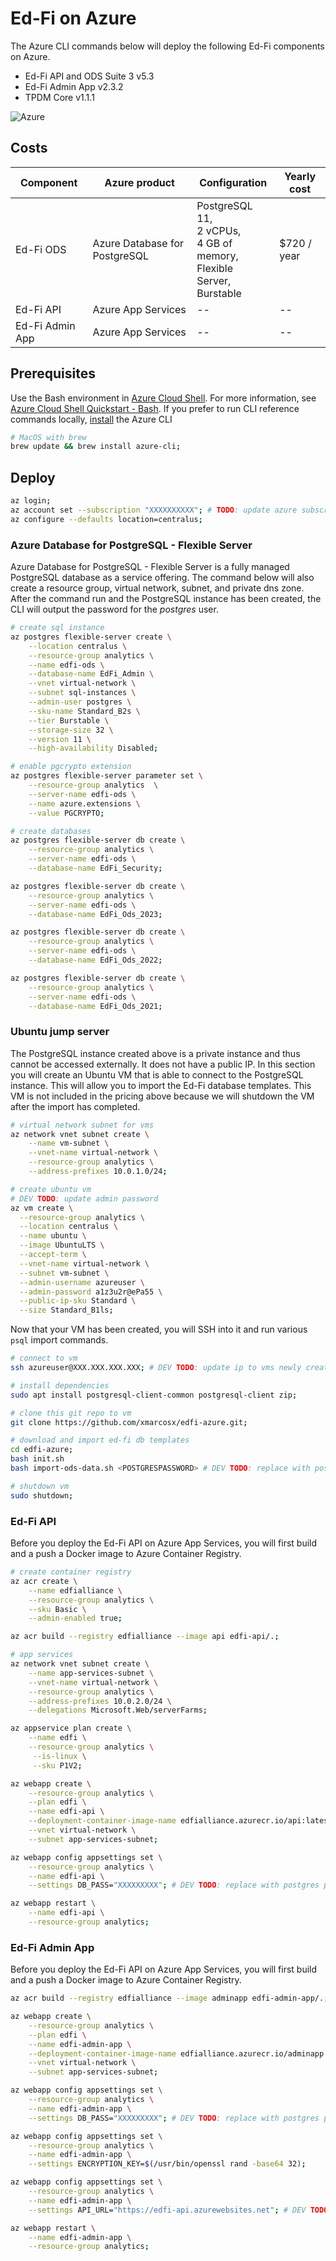 # Ed-Fi on Azure
The Azure CLI commands below will deploy the following Ed-Fi components on Azure.

* Ed-Fi API and ODS Suite 3 v5.3
* Ed-Fi Admin App v2.3.2
* TPDM Core v1.1.1

![Azure](/img/architecture.png)

## Costs
| Component             | Azure product | Configuration                                   | Yearly cost            |
| --------------------- | -------------------- | ----------------------------------------------- | ---------------------- |
| Ed-Fi ODS             | Azure Database for PostgreSQL            | PostgreSQL 11,<br>2 vCPUs,<br>4 GB of memory,<br> Flexible Server,<br>Burstable      | $720 / year              |
| Ed-Fi API             | Azure App Services            | --    | -- |
| Ed-Fi Admin App       | Azure App Services            | --     | -- |

## Prerequisites
Use the Bash environment in [Azure Cloud Shell](https://docs.microsoft.com/en-us/azure/cloud-shell/quickstart). For more information, see [Azure Cloud Shell Quickstart - Bash](https://docs.microsoft.com/en-us/azure/cloud-shell/quickstart). If you prefer to run CLI reference commands locally, [install](https://docs.microsoft.com/en-us/cli/azure/install-azure-cli) the Azure CLI

```sh
# MacOS with brew
brew update && brew install azure-cli;
```

## Deploy
```sh
az login;
az account set --subscription "XXXXXXXXXX"; # TODO: update azure subscription id
az configure --defaults location=centralus;
```

### Azure Database for PostgreSQL - Flexible Server
Azure Database for PostgreSQL - Flexible Server is a fully managed PostgreSQL database as a service offering. The command below will also create a resource group, virtual network, subnet, and private dns zone. After the command run and the PostgreSQL instance has been created, the CLI will output the password for the *postgres* user.
```sh
# create sql instance
az postgres flexible-server create \
    --location centralus \
    --resource-group analytics \
    --name edfi-ods \
    --database-name EdFi_Admin \
    --vnet virtual-network \
    --subnet sql-instances \
    --admin-user postgres \
    --sku-name Standard_B2s \
    --tier Burstable \
    --storage-size 32 \
    --version 11 \
    --high-availability Disabled;

# enable pgcrypto extension
az postgres flexible-server parameter set \
    --resource-group analytics  \
    --server-name edfi-ods \
    --name azure.extensions \
    --value PGCRYPTO;

# create databases
az postgres flexible-server db create \
    --resource-group analytics \
    --server-name edfi-ods \
    --database-name EdFi_Security;

az postgres flexible-server db create \
    --resource-group analytics \
    --server-name edfi-ods \
    --database-name EdFi_Ods_2023;

az postgres flexible-server db create \
    --resource-group analytics \
    --server-name edfi-ods \
    --database-name EdFi_Ods_2022;

az postgres flexible-server db create \
    --resource-group analytics \
    --server-name edfi-ods \
    --database-name EdFi_Ods_2021;
```

### Ubuntu jump server
The PostgreSQL instance created above is a private instance and thus cannot be accessed externally. It does not have a public IP. In this section you will create an Ubuntu VM that is able to connect to the PostgreSQL instance. This will allow you to import the Ed-Fi database templates. This VM is not included in the pricing above because we will shutdown the VM after the import has completed.

```sh
# virtual network subnet for vms
az network vnet subnet create \
    --name vm-subnet \
    --vnet-name virtual-network \
    --resource-group analytics \
    --address-prefixes 10.0.1.0/24;

# create ubuntu vm
# DEV TODO: update admin password
az vm create \
  --resource-group analytics \
  --location centralus \
  --name ubuntu \
  --image UbuntuLTS \
  --accept-term \
  --vnet-name virtual-network \
  --subnet vm-subnet \
  --admin-username azureuser \
  --admin-password a1z3u2r@ePa55 \
  --public-ip-sku Standard \
  --size Standard_B1ls;
```

Now that your VM has been created, you will SSH into it and run various `psql` import commands.

```sh
# connect to vm
ssh azureuser@XXX.XXX.XXX.XXX; # DEV TODO: update ip to vms newly created public ip

# install dependencies
sudo apt install postgresql-client-common postgresql-client zip;

# clone this git repo to vm
git clone https://github.com/xmarcosx/edfi-azure.git;

# download and import ed-fi db templates
cd edfi-azure;
bash init.sh
bash import-ods-data.sh <POSTGRESPASSWORD> # DEV TODO: replace with postgres password

# shutdown vm
sudo shutdown;
```


### Ed-Fi API
Before you deploy the Ed-Fi API on Azure App Services, you will first build and a push a Docker image to Azure Container Registry.
```sh
# create container registry
az acr create \
    --name edfialliance \
    --resource-group analytics \
    --sku Basic \
    --admin-enabled true;

az acr build --registry edfialliance --image api edfi-api/.;

# app services
az network vnet subnet create \
    --name app-services-subnet \
    --vnet-name virtual-network \
    --resource-group analytics \
    --address-prefixes 10.0.2.0/24 \
    --delegations Microsoft.Web/serverFarms;

az appservice plan create \
    --name edfi \
    --resource-group analytics \
     --is-linux \
     --sku P1V2;

az webapp create \
    --resource-group analytics \
    --plan edfi \
    --name edfi-api \
    --deployment-container-image-name edfialliance.azurecr.io/api:latest \
    --vnet virtual-network \
    --subnet app-services-subnet;

az webapp config appsettings set \
    --resource-group analytics \
    --name edfi-api \
    --settings DB_PASS="XXXXXXXXX"; # DEV TODO: replace with postgres password

az webapp restart \
    --name edfi-api \
    --resource-group analytics;
```


### Ed-Fi Admin App
Before you deploy the Ed-Fi API on Azure App Services, you will first build and a push a Docker image to Azure Container Registry.
```sh
az acr build --registry edfialliance --image adminapp edfi-admin-app/.;

az webapp create \
    --resource-group analytics \
    --plan edfi \
    --name edfi-admin-app \
    --deployment-container-image-name edfialliance.azurecr.io/adminapp:latest \
    --vnet virtual-network \
    --subnet app-services-subnet;

az webapp config appsettings set \
    --resource-group analytics \
    --name edfi-admin-app \
    --settings DB_PASS="XXXXXXXXX"; # DEV TODO: replace with postgres password

az webapp config appsettings set \
    --resource-group analytics \
    --name edfi-admin-app \
    --settings ENCRYPTION_KEY=$(/usr/bin/openssl rand -base64 32);

az webapp config appsettings set \
    --resource-group analytics \
    --name edfi-admin-app \
    --settings API_URL="https://edfi-api.azurewebsites.net"; # DEV TODO: replace with edfi api url (ie. https://edfi-api.azurewebsites.net)

az webapp restart \
    --name edfi-admin-app \
    --resource-group analytics;
```

